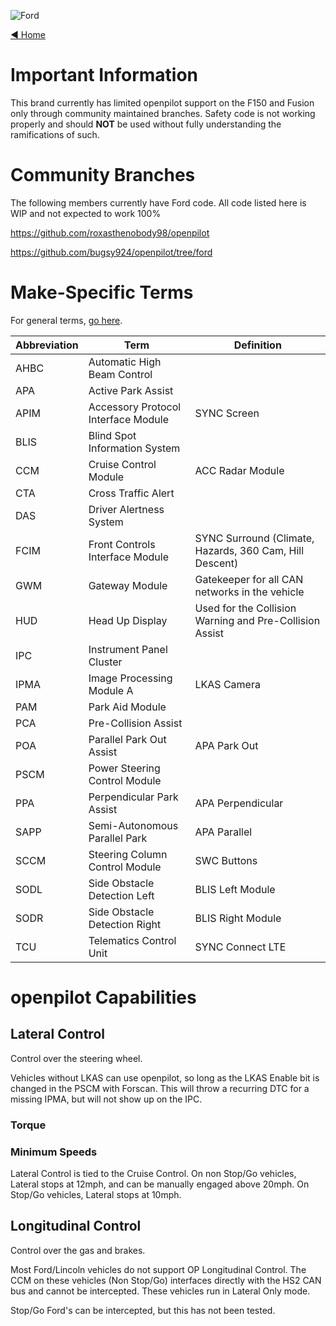 ![Ford](https://user-images.githubusercontent.com/37757984/82703102-25801f80-9c28-11ea-9072-212f93180e14.png)

[◄ Home](https://github.com/commaai/openpilot/wiki)

# Important Information

This brand currently has limited openpilot support on the F150 and Fusion only through community maintained branches. Safety code is not working properly and should **NOT** be used without fully understanding the ramifications of such. 

# Community Branches

The following members currently have Ford code. All code listed here is WIP and not expected to work 100%
 
https://github.com/roxasthenobody98/openpilot

https://github.com/bugsy924/openpilot/tree/ford

# Make-Specific Terms

For general terms, [go here](https://github.com/commaai/openpilot/wiki/General-Terms).

Abbreviation | Term | Definition
--- | --- | ---
AHBC | Automatic High Beam Control |
APA | Active Park Assist |
APIM | Accessory Protocol Interface Module | SYNC Screen
BLIS | Blind Spot Information System |
CCM | Cruise Control Module | ACC Radar Module
CTA | Cross Traffic Alert | 
DAS | Driver Alertness System |
FCIM | Front Controls Interface Module | SYNC Surround (Climate, Hazards, 360 Cam, Hill Descent)
GWM | Gateway Module | Gatekeeper for all CAN networks in the vehicle
HUD | Head Up Display | Used for the Collision Warning and Pre-Collision Assist
IPC | Instrument Panel Cluster | 
IPMA | Image Processing Module A | LKAS Camera
PAM | Park Aid Module | 
PCA | Pre-Collision Assist |
POA | Parallel Park Out Assist | APA Park Out
PSCM | Power Steering Control Module | 
PPA | Perpendicular Park Assist | APA Perpendicular
SAPP | Semi-Autonomous Parallel Park | APA Parallel
SCCM | Steering Column Control Module | SWC Buttons
SODL | Side Obstacle Detection Left | BLIS Left Module
SODR | Side Obstacle Detection Right | BLIS Right Module
TCU | Telematics Control Unit | SYNC Connect LTE



# openpilot Capabilities

## Lateral Control

Control over the steering wheel.

Vehicles without LKAS can use openpilot, so long as the LKAS Enable bit is changed in the PSCM with Forscan. This will throw a recurring DTC for a missing IPMA, but will not show up on the IPC. 

### Torque

### Minimum Speeds
Lateral Control is tied to the Cruise Control. On non Stop/Go vehicles, Lateral stops at 12mph, and can be manually engaged above 20mph. 
On Stop/Go vehicles, Lateral stops at 10mph. 

## Longitudinal Control

Control over the gas and brakes.

Most Ford/Lincoln vehicles do not support OP Longitudinal Control. The CCM on these vehicles (Non Stop/Go) interfaces directly with the HS2 CAN bus and cannot be intercepted. These vehicles run in Lateral Only mode. 

Stop/Go Ford's can be intercepted, but this has not been tested. 